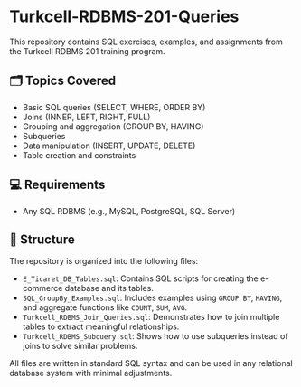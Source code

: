 # Turkcell-RDBMS-201-Queries

This repository contains SQL exercises, examples, and assignments from the Turkcell RDBMS 201 training program.

## 🗂️ Topics Covered

- Basic SQL queries (SELECT, WHERE, ORDER BY)
- Joins (INNER, LEFT, RIGHT, FULL)
- Grouping and aggregation (GROUP BY, HAVING)
- Subqueries
- Data manipulation (INSERT, UPDATE, DELETE)
- Table creation and constraints

## 💻 Requirements

- Any SQL RDBMS (e.g., MySQL, PostgreSQL, SQL Server)


## 📂 Structure

The repository is organized into the following files:

- `E_Ticaret_DB_Tables.sql`: Contains SQL scripts for creating the e-commerce database and its tables.
- `SQL_GroupBy_Examples.sql`: Includes examples using `GROUP BY`, `HAVING`, and aggregate functions like `COUNT`, `SUM`, `AVG`.
- `Turkcell_RDBMS_Join_Queries.sql`: Demonstrates how to join multiple tables to extract meaningful relationships.
- `Turkcell_RDBMS_Subquery.sql`: Shows how to use subqueries instead of joins to solve similar problems.

All files are written in standard SQL syntax and can be used in any relational database system with minimal adjustments.
